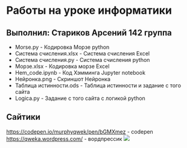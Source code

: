 # Работы на уроке информатики
## Выполнил: Стариков Арсений 142 группа
 - Morse.py - Кодировка Морзе python
 - Система счисления.xlsx - Система счисления Excel
 - Система счисления.py - Система счисления python
 - Морзе.xlsx - Кодировка морзе Excel
 - Hem_code.ipynb - Код Хэмминга Jupyter notebook 
 - Нейронка.png - Скриншот Нейронка 
 - Таблица истинности.ods - Таблица истинности и задание с того сайта
 - Logica.py - Задание с того сайта с логикой python
## Сайтики
https://codepen.io/murphyqwek/pen/bGMXmez - codepen
https://qweka.wordpress.com/ - вордпрессик
![](https://ih1.redbubble.net/image.1106399396.4555/bg,f8f8f8-flat,750x,075,f-pad,750x1000,f8f8f8.jpg)
